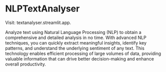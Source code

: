 # NLPTextAnalyser

Visit:    textanalyser.streamlit.app.

Analyze text using Natural Language Processing (NLP) to obtain a comprehensive and detailed analysis in no time. With advanced NLP techniques, you can quickly extract meaningful insights, identify key patterns, and understand the underlying sentiment of any text. This technology enables efficient processing of large volumes of data, providing valuable information that can drive better decision-making and enhance overall productivity.

